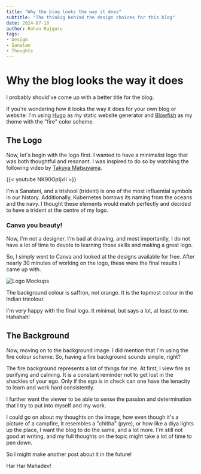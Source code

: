 ```yaml
---
title: "Why the blog looks the way it does"
subtitle: "The thinkig behind the design choices for this blog"
date: 2024-07-18
author: Rohan Rajguru
tags:
- Design
- Sanatan
- Thoughts
---
```


# Why the blog looks the way it does

I probably should've come up with a better title for the blog.

If you're wondering how it looks the way it does for your own blog or website: I'm using [Hugo](https://gohugo.io/)  as my static website generator and [Blowfish](https://blowfish.page/) as my theme with the "fire" color scheme.

## The Logo

Now, let's begin with the logo first. I wanted to have a minimalist logo that was both thoughtful and resonant. I was inspired to do so by watching the following video by [Takuya Matsuyama](https://www.craftz.dog/).

{{< youtube NK90OpIjxII >}}

I'm a Sanatani, and a trishool (trident) is one of the most influential symbols in our history. Additionally, Kubernetes borrows its naming from the oceans and the navy. I thought these elements would match perfectly and decided to have a trident at the centre of my logo.

### Canva you beauty!

Now, I'm not a designer. I'm bad at drawing, and most importantly, I do not have a lot of time to devote to learning those skills and making a great logo.

So, I simply went to Canva and looked at the designs available for free. After nearly 30 minutes of working on the logo, these were the final results I came up with.

![Logo Mockups](img/logo-mockups.png)


The background colour is saffron, not orange. It is the topmost colour in the Indian tricolour.

I'm very happy with the final logo. It minimal, but says a lot, at least to me. Hahahah!
## The Background

Now, moving on to the background image. I did mention that I'm using the fire colour scheme. So, having a fire background sounds simple, right?

The fire background represents a lot of things for me. At first, I view fire as purifying and calming. It is a constant reminder not to get lost in the shackles of your ego. Only if the ego is in check can one have the tenacity to learn and work hard consistently.

I further want the viewer to be able to sense the passion and determination that I try to put into myself and my work.

I could go on about my thoughts on the image, how even though it's a picture of a campfire, it resembles a "chitha" (pyre), or how like a diya lights up the place, I want the blog to do the same, and a lot more. I'm still not good at writing, and my full thoughts on the topic might take a lot of time to pen down.

So I might make another post about it in the future!

Har Har Mahadev!




